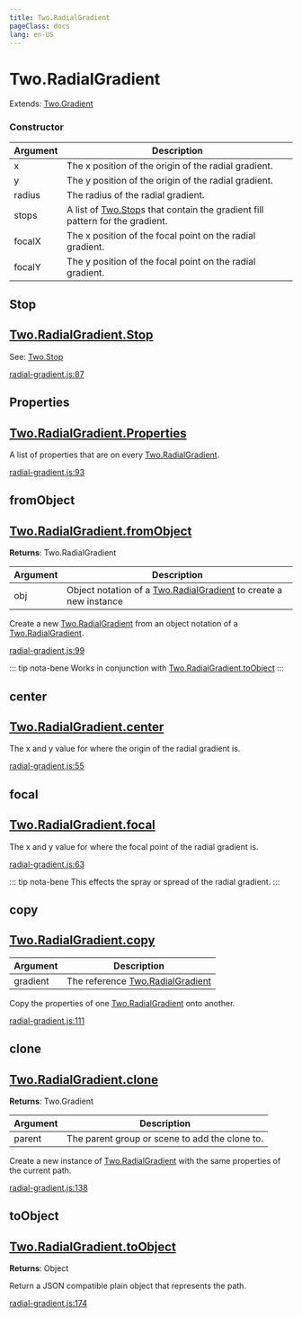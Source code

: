 ```yaml
---
title: Two.RadialGradient
pageClass: docs
lang: en-US
---
```


# Two.RadialGradient


<div class="extends">

Extends: [Two.Gradient](/docs/effects/gradient/)

</div>





<div class="meta">
  <custom-button text="Source" type="source" href="https://github.com/jonobr1/two.js/blob/main/src/effects/radial-gradient.js" />
</div>


<carbon-ads />


### Constructor


| Argument | Description |
| ---- | ----------- |
|  x  | The x position of the origin of the radial gradient. |
|  y  | The y position of the origin of the radial gradient. |
|  radius  | The radius of the radial gradient. |
|  stops  | A list of [Two.Stop](/docs/effects/stop/)s that contain the gradient fill pattern for the gradient. |
|  focalX  | The x position of the focal point on the radial gradient. |
|  focalY  | The y position of the focal point on the radial gradient. |



<div class="static member ">

## Stop

<h2 class="longname" aria-hidden="true"><a href="#Stop"><span class="prefix">Two.RadialGradient.</span><span class="shortname">Stop</span></a></h2>

















<div class="see">

See: [Two.Stop](/docs/effects/stop/)

</div>



<div class="meta">

  <a class="lineno" target="_blank" rel="noopener noreferrer" href="https://github.com/jonobr1/two.js/blob/main/src/effects/radial-gradient.js#L87">
    radial-gradient.js:87
  </a>

</div>




</div>



<div class="static member ">

## Properties

<h2 class="longname" aria-hidden="true"><a href="#Properties"><span class="prefix">Two.RadialGradient.</span><span class="shortname">Properties</span></a></h2>










<div class="properties">


A list of properties that are on every [Two.RadialGradient](/docs/effects/radial-gradient/).


</div>










<div class="meta">

  <a class="lineno" target="_blank" rel="noopener noreferrer" href="https://github.com/jonobr1/two.js/blob/main/src/effects/radial-gradient.js#L93">
    radial-gradient.js:93
  </a>

</div>




</div>



<div class="static function ">

## fromObject

<h2 class="longname" aria-hidden="true"><a href="#fromObject"><span class="prefix">Two.RadialGradient.</span><span class="shortname">fromObject</span></a></h2>




<div class="returns">

__Returns__: Two.RadialGradient



</div>









<div class="params">

| Argument | Description |
| ---- | ----------- |
|  obj  | Object notation of a [Two.RadialGradient](/docs/effects/radial-gradient/) to create a new instance |
</div>




<div class="description">

Create a new [Two.RadialGradient](/docs/effects/radial-gradient/) from an object notation of a [Two.RadialGradient](/docs/effects/radial-gradient/).

</div>





<div class="meta">

  <a class="lineno" target="_blank" rel="noopener noreferrer" href="https://github.com/jonobr1/two.js/blob/main/src/effects/radial-gradient.js#L99">
    radial-gradient.js:99
  </a>

</div>



<div class="tags">


::: tip nota-bene
Works in conjunction with [Two.RadialGradient.toObject](/docs/effects/radial-gradient/#toobject)
:::


</div>


</div>



<div class="instance member ">

## center

<h2 class="longname" aria-hidden="true"><a href="#center"><span class="prefix">Two.RadialGradient.</span><span class="shortname">center</span></a></h2>










<div class="properties">


The x and y value for where the origin of the radial gradient is.


</div>










<div class="meta">

  <a class="lineno" target="_blank" rel="noopener noreferrer" href="https://github.com/jonobr1/two.js/blob/main/src/effects/radial-gradient.js#L55">
    radial-gradient.js:55
  </a>

</div>




</div>



<div class="instance member ">

## focal

<h2 class="longname" aria-hidden="true"><a href="#focal"><span class="prefix">Two.RadialGradient.</span><span class="shortname">focal</span></a></h2>










<div class="properties">


The x and y value for where the focal point of the radial gradient is.


</div>










<div class="meta">

  <a class="lineno" target="_blank" rel="noopener noreferrer" href="https://github.com/jonobr1/two.js/blob/main/src/effects/radial-gradient.js#L63">
    radial-gradient.js:63
  </a>

</div>



<div class="tags">


::: tip nota-bene
This effects the spray or spread of the radial gradient.
:::


</div>


</div>



<div class="instance function ">

## copy

<h2 class="longname" aria-hidden="true"><a href="#copy"><span class="prefix">Two.RadialGradient.</span><span class="shortname">copy</span></a></h2>












<div class="params">

| Argument | Description |
| ---- | ----------- |
|  gradient  | The reference [Two.RadialGradient](/docs/effects/radial-gradient/) |
</div>




<div class="description">

Copy the properties of one [Two.RadialGradient](/docs/effects/radial-gradient/) onto another.

</div>





<div class="meta">

  <a class="lineno" target="_blank" rel="noopener noreferrer" href="https://github.com/jonobr1/two.js/blob/main/src/effects/radial-gradient.js#L111">
    radial-gradient.js:111
  </a>

</div>




</div>



<div class="instance function ">

## clone

<h2 class="longname" aria-hidden="true"><a href="#clone"><span class="prefix">Two.RadialGradient.</span><span class="shortname">clone</span></a></h2>




<div class="returns">

__Returns__: Two.Gradient



</div>









<div class="params">

| Argument | Description |
| ---- | ----------- |
|  parent  | The parent group or scene to add the clone to. |
</div>




<div class="description">

Create a new instance of [Two.RadialGradient](/docs/effects/radial-gradient/) with the same properties of the current path.

</div>





<div class="meta">

  <a class="lineno" target="_blank" rel="noopener noreferrer" href="https://github.com/jonobr1/two.js/blob/main/src/effects/radial-gradient.js#L138">
    radial-gradient.js:138
  </a>

</div>




</div>



<div class="instance function ">

## toObject

<h2 class="longname" aria-hidden="true"><a href="#toObject"><span class="prefix">Two.RadialGradient.</span><span class="shortname">toObject</span></a></h2>




<div class="returns">

__Returns__: Object



</div>












<div class="description">

Return a JSON compatible plain object that represents the path.

</div>





<div class="meta">

  <a class="lineno" target="_blank" rel="noopener noreferrer" href="https://github.com/jonobr1/two.js/blob/main/src/effects/radial-gradient.js#L174">
    radial-gradient.js:174
  </a>

</div>




</div>


